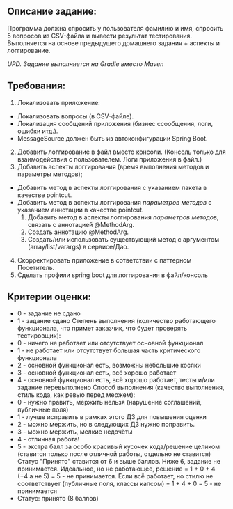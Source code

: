 ## Описание задание:

Программа должна спросить у пользователя фамилию и имя, спросить 5 вопросов из CSV-файла и вывести результат тестирования.
Выполняется на основе предыдущего домашнего задания + аспекты и логгирование.


*UPD. Задание выполняется на Gradle вместо Maven*


## Требования:
1. Локализовать приложение:
* Локализовать вопросы (в CSV-файле).
* Локализация сообщений приложения (бизнес ссообщения, логи, ошибки итд.). 
* MessageSource должен быть из автоконфигурации Spring Boot.
2. Добавить логгирование в файл вместо консоли. (Консоль только для взаимодействия с пользователем. Логи приложения в файл.)
3. Добавить аспекты логгирования (время выполнения методов и параметры методов);
* Добавить метод в аспекты логгирования с указанием пакета в качестве pointcut.
* Добавить метод в аспекты логгирования *параметров методов* с указанием аннотации в качестве pointcut.
   1. Добавить метод в аспекты логгирования *параметров методов*, связать с аннотацией @MethodArg.
   2. Создать аннотацию @MethodArg.
   3. Создать/или использовать существующий метод с аргументом (array/list/varargs) в сервисе/Дао.
4. Скорректировать приложение в сответствии с паттерном Посетитель.
5. Сделать профили spring boot для логгирования в файл/консоль

## Критерии оценки:
- 0 - задание не сдано
- 1 - задание сдано Степень выполнения (количество работающего функционала, что примет заказчик, что будет проверять тестировщик):
- 0 - ничего не работает или отсутствует основной функционал
- 1 - не работает или отсутствует большая часть критического функционала
- 2 - основной функционал есть, возможны небольшие косяки
- 3 - основной функционал есть, всё хорошо работает
- 4 - основной функционал есть, всё хорошо работает, тесты и/или задание перевыполнено Способ выполнения (качество выполнения, стиль кода, как ревью перед мержем):
- 0 - нужно править, мержить нельзя (нарушение соглашений, публичные поля)
- 1 - лучше исправить в рамках этого ДЗ для повышения оценки
- 2 - можно мержить, но в следующих ДЗ нужно поправить.
- 3 - можно мержить, мелкие недочёты
- 4 - отличная работа!
- 5 - экстра балл за особо красивый кусочек кода/решение целиком (ставится только после отличной работы, отдельно не ставится) Статус "Принято" ставится от 6 и выше баллов. Ниже 6, задание не принимается. Идеальное, но не работающее, решение = 1 + 0 + 4 (+4 а не 5) = 5 - не принимается. Если всё работает, но стилю не соответствует (публичные поля, классы капсом) = 1 + 4 + 0 = 5 - не принимается
- Статус: принято (8 баллов) 

